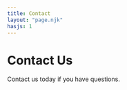 ```yaml
---
title: Contact
layout: "page.njk"
hasjs: 1
---
```


# Contact Us

Contact us today if you have questions.